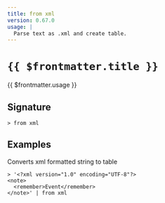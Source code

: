 ```yaml
---
title: from xml
version: 0.67.0
usage: |
  Parse text as .xml and create table.
---
```


# <code>{{ $frontmatter.title }}</code>

<div style='white-space: pre-wrap;'>{{ $frontmatter.usage }}</div>

## Signature

```> from xml ```

## Examples

Converts xml formatted string to table
```shell
> '<?xml version="1.0" encoding="UTF-8"?>
<note>
  <remember>Event</remember>
</note>' | from xml
```
